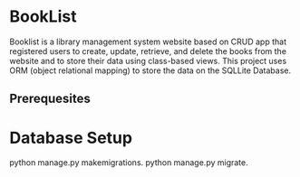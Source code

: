 # BookList
Booklist is a library management system website based on CRUD app that registered users to create, update, retrieve, and delete the books from the website and to store their data using class-based views. This project uses ORM (object relational mapping) to store the data on the SQLLite Database. 

## Prerequesites

# Database Setup
python manage.py makemigrations.
python manage.py migrate.
